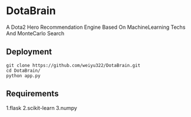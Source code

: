 # DotaBrain
A Dota2 Hero Recommendation Engine Based On MachineLearning Techs And MonteCarlo Search

## Deployment
```
git clone https://github.com/weiyu322/DotaBrain.git
cd DotaBrain/
python app.py
```

## Requirements
1.flask
2.scikit-learn
3.numpy